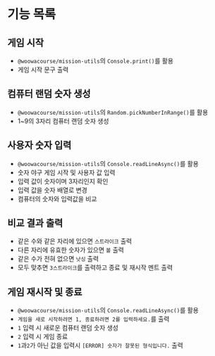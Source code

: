 # 기능 목록

## 게임 시작

- `@woowacourse/mission-utils`의 `Console.print()`를 활용
- 게임 시작 문구 출력


## 컴퓨터 랜덤 숫자 생성

- `@woowacourse/mission-utils`의 `Random.pickNumberInRange()`를 활용
- 1~9의 3자리 컴퓨터 랜덤 숫자 생성


## 사용자 숫자 입력

- `@woowacourse/mission-utils`의 `Console.readLineAsync()`를 활용
- 숫자 야구 게임 시작 및 사용자 값 입력
- 입력 값이 숫자이며 3자리인지 확인
- 입력 값을 숫자 배열로 변경
- 컴퓨터의 숫자와 입력값을 비교


## 비교 결과 출력

- 같은 수와 같은 자리에 있으면 `스트라이크` 출력
- 다른 자리에 유효한 숫자가 있으면 `볼` 출력
- 같은 수가 전혀 없으면 `낫싱` 출력
- 모두 맞추면 `3스트라이크`를 출력하고 종료 및 재시작 멘트 출력


## 게임 재시작 및 종료

- `@woowacourse/mission-utils`의 `Console.readLineAsync()`를 활용
- `게임을 새로 시작하려면 1, 종료하려면 2를 입력하세요.`를 출력
- `1` 입력 시 새로운 컴퓨터 랜덤 숫자 생성
- `2` 입력 시 게임 종료
- `1`과`2`가 아닌 값을 입력시 `[ERROR] 숫자가 잘못된 형식입니다.` 출력

